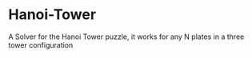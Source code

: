 # Hanoi-Tower

A Solver for the Hanoi Tower puzzle, it works for any N plates in a three tower configuration
